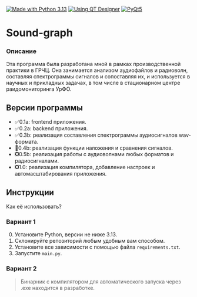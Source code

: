 [![Made with Python 3.13](https://img.shields.io/badge/Made_with-Python_3.13-3776AB?style=flat-square&logo=python&logoColor=fff)](https://www.python.org/downloads/)
[![Using QT Designer](https://img.shields.io/badge/Using-QT_Designer-25AF37?style=flat-square)](https://doc.qt.io/qt-5/qtdesigner-manual.html)
[![PyQt5](https://img.shields.io/badge/PyQt5-41CD52?style=flat-square&logo=qt&logoColor=fff)](https://pypi.org/project/PyQt5)


# Sound-graph
### Описание
Эта программа была разработана мной в рамках производственной практики в ГРЧЦ. Она занимается анализом аудиофайлов и радиоволн, составляя спектрограммы сигналов и сопоставляя их, и используется в научных и прикладных задачах, в том числе в стационарном центре раидомониторинга УрФО. 

## Версии программы
* :white_check_mark:0.1a: frontend приложения.
* :white_check_mark:0.2a: backend приложения.
* :white_check_mark:0.3b: реализация составления спектрограммы аудиосигналов wav-формата.
* :black_square_button:0.4b: реализация функции наложения и сравнения сигналов.
* :negative_squared_cross_mark:0.5b: реализация работы с аудиоволнами любых форматов и радиосигналами.
* :negative_squared_cross_mark:1.0: реализация компилятора, добавление настроек и автомасштабирования приложения.

## Инструкции
Как её использовать?

### Вариант 1
0. Установите Python, версии не ниже 3.13.
1. Склонируйте репозиторий любым удобным вам способом.
2. Установите все зависимости с помощью файла `requirements.txt`.
3. Запустите `main.py`.

### Вариант 2
> Бинарник с компилятором для автоматического запуска через .exe находится в разработке.
